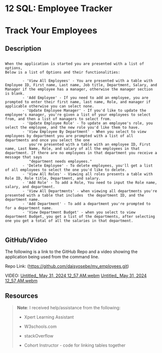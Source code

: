 # 12 SQL: Employee Tracker

# Track Your Employees
## Description

```

When the application is started you are presented with a list of options,
Below is a list of Options and their functionalities: 

        - 'View All Employees' - You are presented with a table with Employee ID, First name, Last name, Job title, Department, Salary, and Manager if the employee has a manager, otherwise the manager section is blank. 
        - 'Add Employee' - If you need to add an employee, you are prompted to enter their first name, last name, Role, and manager if applicable otherwise you can select none. 
        - 'Update Employee Manager' - If you'd like to update the employee's manager, you're given a list of your employees to select from, and then a list of managers to select from. 
        - 'Update Employee Role' - To update an employee's role, you select the employee, and the new role you'd like them to have. 
        - 'View Employee By Department' - When you select to view employees by department you are prompted with a list of all departments and once you select the one  
           you're presented with a table with an employee ID, First name, Last Name, Role, and salary of all the employees in that department. If there are no employees in that department you receive a message that says
           "department needs employees."
        - 'Delete Employee' - To delete employees, you'll get a list of all employees to select the one you'd like to delete. 
        - 'View All Roles' - Viewing all roles presents a table with Role ID, Role title, Department, and salary. 
        - 'Add Role' - To add a Role, You need to input the Role name, salary, and department. 
        - 'View All Departments' - when viewing all departments you're presented with a table that includes  the department ID, and the department name. 
        - 'Add Department' - To add a department you're prompted to for a department name. 
        - 'View Department Budget' - when you select to view department Budget, you get a list of the departments, after selecting one you get a total of all the salaries in that department. 
        
```

## GitHub/Video

The following is a link to the GitHub Repo and a video showing the application being used from the command line.

Repo Link: (https://github.com/daisyosebe/my_employees.git)


VIDEO:
[Untitled_ May 31, 2024 12_57 AM.webm](https://github.com/daisyosebe/my_employees/assets/145105156/6639b83f-27f3-474e-a59b-7484bf688cb7)
[Untitled_ May 31, 2024 12_57 AM.webm](https://github.com/daisyosebe/my_employees/assets/145105156/6639b83f-27f3-474e-a59b-7484bf688cb7)


## Resources

> **Note**: I received help/assistance from the following: 
> 
> * Xpert Learning Assistant 
>
> * W3schools.com
>
> * stackOverflow  
>
> * Cohort Instructor - code for linking tables together



